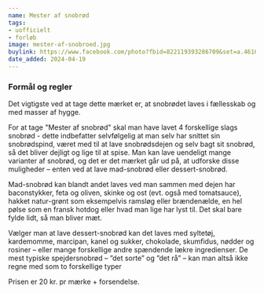 ```yaml
---
name: Mester af snobrød
tags:
- uofficielt
- forløb
image: mester-af-snobroed.jpg
buylink: https://www.facebook.com/photo?fbid=822119393286709&set=a.461001969398455
date_added: 2024-04-19
---
```

### Formål og regler

Det vigtigste ved at tage dette mærket er, at snobrødet laves i fællesskab og med masser af hygge.

For at tage "Mester af snobrød" skal man have lavet 4 forskellige slags snobrød - dette indbefatter selvfølgelig at man selv har snittet sin snobrødspind, været med til at lave snobrødsdejen og selv bagt sit snobrød, så det bliver dejligt og lige til at spise.
Man kan lave uendeligt mange varianter af snobrød, og det er det mærket går ud på, at udforske disse muligheder – enten ved at lave mad-snobrød eller dessert-snobrød.

Mad-snobrød kan blandt andet laves ved man sammen med dejen har baconstykker, feta og oliven, skinke og ost (evt. også med tomatsauce), hakket natur-grønt som eksempelvis ramsløg eller brændenælde, en hel pølse som en fransk hotdog eller hvad man lige har lyst til. Det skal bare fylde lidt, så man bliver mæt.

Vælger man at lave dessert-snobrød kan det laves med syltetøj, kardemomme, marcipan, kanel og sukker, chokolade, skumfidus, nødder og rosiner – eller mange forskellige andre spændende lækre ingredienser.
De mest typiske spejdersnobrød – ”det sorte” og ”det rå” – kan man altså ikke regne med som to forskellige typer

Prisen er 20 kr. pr mærke + forsendelse.
